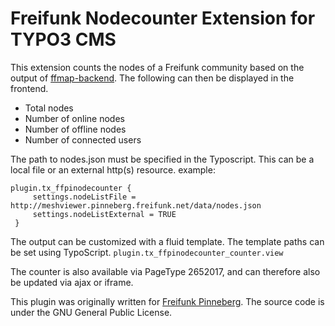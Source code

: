 Freifunk Nodecounter Extension for TYPO3 CMS
=============================================

This extension counts the nodes of a Freifunk community based on the output of [ffmap-backend](https://github.com/ffnord/ffmap-backend).
The following can then be displayed in the frontend.

 - Total nodes
 - Number of online nodes
 - Number of offline nodes
 - Number of connected users

The path to nodes.json must be specified in the Typoscript. This can be a local file or an external http(s) resource.
example:
```
plugin.tx_ffpinodecounter {
     settings.nodeListFile = http://meshviewer.pinneberg.freifunk.net/data/nodes.json
     settings.nodeListExternal = TRUE
 }
```

The output can be customized with a fluid template. The template paths can be set using TypoScript. `plugin.tx_ffpinodecounter_counter.view`

The counter is also available via PageType 2652017, and can therefore also be updated via ajax or iframe.

This plugin was originally written for [Freifunk Pinneberg](https://pinneberg.freifunk.net).
The source code is under the GNU General Public License.